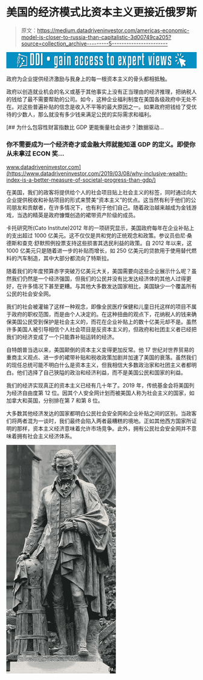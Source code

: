 # 美国的经济模式比资本主义更接近俄罗斯

> 原文：<https://medium.datadriveninvestor.com/americas-economic-model-is-closer-to-russia-than-capitalistic-3d00749ca205?source=collection_archive---------5----------------------->

[![](img/d6245a3937df1d2f56d77acfb043c23f.png)](http://www.track.datadriveninvestor.com/1B9E)

政府为企业提供经济激励与我身上的每一根资本主义的骨头都相抵触。

政府以创造就业机会的名义或基于其他事实上没有正当理由的经济推理，把纳税人的钱给了最不需要帮助的公司。如今，这种企业福利制度在美国各级政府中无处不在。对这些普遍补贴的信念是收入不平等的最大原因之一。如果政府把钱给了受优待的少数人，那么就没有多少钱来满足公民的实际需求和福利。

[](https://www.datadriveninvestor.com/2019/03/08/why-inclusive-wealth-index-is-a-better-measure-of-societal-progress-than-gdp/) [## 为什么包容性财富指数比 GDP 更能衡量社会进步？|数据驱动…

### 你不需要成为一个经济奇才或金融大师就能知道 GDP 的定义。即使你从未拿过 ECON 奖…

www.datadriveninvestor.com](https://www.datadriveninvestor.com/2019/03/08/why-inclusive-wealth-index-is-a-better-measure-of-societal-progress-than-gdp/) 

在美国，我们的政客将提供给个人的社会项目贴上社会主义的标签，同时通过向大企业提供税收和补贴项目的形式来赞美“资本主义”的优点。这当然有利于他们的公司朋友和贡献者，在许多情况下，也有利于他们自己。随着政治越来越成为金钱游戏，当选的精英是政府慷慨创造的裙带资产阶级的成员。

卡托研究所(Cato Institute)2012 年的一项研究显示，美国政府每年在企业补贴上的支出超过 1000 亿美元。这不仅仅是共和党的正统观念和政策。参议员伯尼·桑德斯和查克·舒默照例投票支持这些损害其选民利益的政策。自 2012 年以来，这 1000 亿美元只是随着进一步的补贴而增长，如 250 亿美元的贷款用于使用替代燃料的汽车制造，其中大部分都流向了特斯拉。

随着我们的年度预算赤字突破万亿美元大关，美国需要向这些企业展示什么呢？虽然我们仍然是一个经济强国，但我们的公民并没有比发达经济体的其他人过得更好，在许多情况下甚至更糟。与其他大多数发达国家相比，美国缺少一个覆盖所有公民的社会安全网。

我们的社会被灌输了这样一种观念，即像全民医疗保健和儿童日托这样的项目不属于政府的职权范围，而是由个人决定的。在这种扭曲的观点下，花纳税人的钱来确保美国公民受到保护是社会主义的，而花在企业补贴上的数十亿美元却不是。虽然许多美国人被引导相信个人社会项目是反资本主义的，但政府和社团主义者已经把我们的经济变成了一个只能靠补贴运转的经济。

自特朗普当选以来，美国颠倒的资本主义变得更加反常。他 17 世纪对世界贸易的重商主义观点、进一步的裙带补贴和税收政策加剧并加速了美国的衰落。虽然我们的现任总统可能不明白什么是资本主义，但我相信大多数政治家和社团主义者都明白。他们选择了自己狭隘的政治和经济利益，而不是美国公民和国家的利益。

我们的经济实现真正的资本主义已经有几十年了。2019 年，传统基金会将美国列为经济自由度第 12 位。因其个人安全网计划而被美国人称为社会主义的国家，如加拿大和英国，分别排在第 7 和第 8 位。

大多数其他经济发达的国家都明白公民社会安全网和企业补贴之间的区别。当政客们将两者混为一谈时，我们最终会陷入两者最糟糕的境地。正如其他西方国家所证明的那样，资本主义经济意味着允许市场竞争。此外，拥有公民社会安全网并不意味着拥有社会主义经济体系。

![](img/8315db971c8036f4fc85beefb2972c66.png)